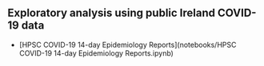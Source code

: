 ## Exploratory analysis using public Ireland COVID-19 data

* [HPSC COVID-19 14-day Epidemiology Reports](notebooks/HPSC COVID-19 14-day Epidemiology Reports.ipynb)
